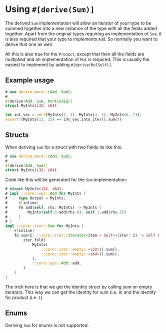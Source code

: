 # Using `#[derive(Sum)]`

The derived `Sum` implementation will allow an iterator of your type to be
summed together into a new instance of the type with all the fields added
together. Apart from the original types requiring an implementation of `Sum`, it
is also required that your type to implements `Add`. So normally you want to
derive that one as well.

All this is also true for the `Product`, except that then all the fields are
multiplied and an implementation of `Mul` is required. This is usually the
easiest to implement by adding `#[derive(MulSelf)]`.




## Example usage

```rust
# use derive_more::{Add, Sum};
#
#[derive(Add, Sum, PartialEq)]
struct MyInts(i32, i64);

let int_vec = vec![MyInts(2, 3), MyInts(4, 5), MyInts(6, 7)];
assert!(MyInts(12, 15) == int_vec.into_iter().sum())
```




## Structs

When deriving `Sum` for a struct with two fields its like this:

```rust
# use derive_more::{Add, Sum};
#
#[derive(Add, Sum)]
struct MyInts(i32, i64);
```

Code like this will be generated for the `Sum` implementation:

```rust
# struct MyInts(i32, i64);
# impl ::core::ops::Add for MyInts {
#     type Output = MyInts;
#     #[inline]
#     fn add(self, rhs: MyInts) -> MyInts {
#         MyInts(self.0.add(rhs.0), self.1.add(rhs.1))
#     }
# }
impl ::core::iter::Sum for MyInts {
    #[inline]
    fn sum<I: ::core::iter::Iterator<Item = Self>>(iter: I) -> Self {
        iter.fold(
            MyInts(
                ::core::iter::empty::<i32>().sum(),
                ::core::iter::empty::<i64>().sum(),
            ),
            ::core::ops::Add::add,
        )
    }
}
```

The trick here is that we get the identity struct by calling sum on empty
iterators.
This way we can get the identity for sum (i.e. `0`) and the identity for product
(i.e. `1`).




## Enums

Deriving `Sum` for enums is not supported.
